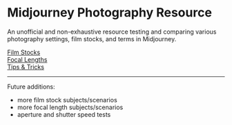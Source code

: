 # Midjourney Photography Resource

An unofficial and non-exhaustive resource testing and comparing various photography settings, film stocks, and terms in Midjourney.

[Film Stocks](filmstocks/filmstocks.md)<br>
[Focal Lengths](focallengths/focallengths.md)<br>
[Tips & Tricks](tipsntricks/tipsntricks.md)<br>

<hr>

Future additions:
- more film stock subjects/scenarios
- more focal length subjects/scenarios
- aperture and shutter speed tests

